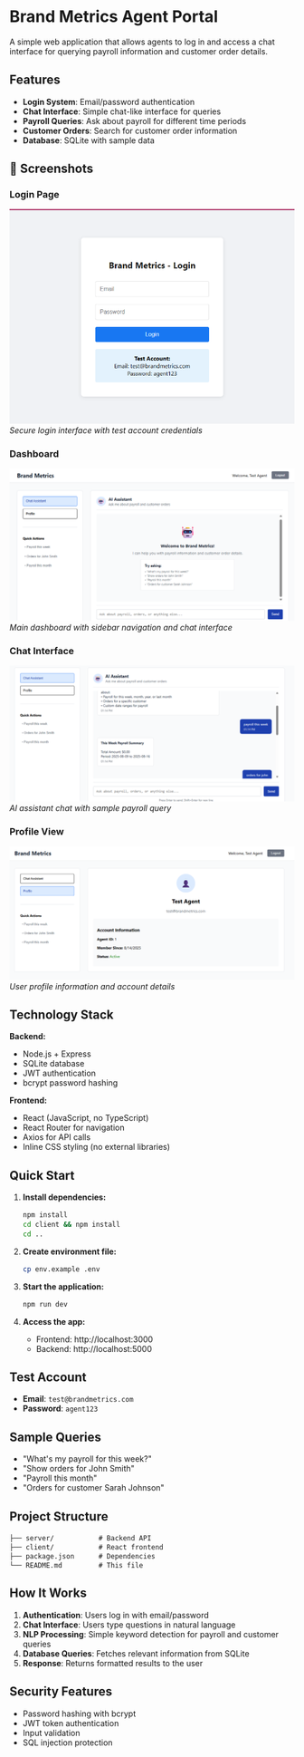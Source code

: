 # Brand Metrics Agent Portal

A simple web application that allows agents to log in and access a chat interface for querying payroll information and customer order details.

## Features

- **Login System**: Email/password authentication
- **Chat Interface**: Simple chat-like interface for queries
- **Payroll Queries**: Ask about payroll for different time periods
- **Customer Orders**: Search for customer order information
- **Database**: SQLite with sample data

## 📸 Screenshots

### Login Page
![Login Page](client\public\Screenshot-359.png)
*Secure login interface with test account credentials*

### Dashboard
![Dashboard](client\public\Screenshot-363.png)
*Main dashboard with sidebar navigation and chat interface*

### Chat Interface
![Chat Interface](client\public\Screenshot-362.png)
*AI assistant chat with sample payroll query*

### Profile View
![Profile](client\public\Screenshot-361.png)
*User profile information and account details*

## Technology Stack

**Backend:**
- Node.js + Express
- SQLite database
- JWT authentication
- bcrypt password hashing

**Frontend:**
- React (JavaScript, no TypeScript)
- React Router for navigation
- Axios for API calls
- Inline CSS styling (no external libraries)

## Quick Start

1. **Install dependencies:**
   ```bash
   npm install
   cd client && npm install
   cd ..
   ```

2. **Create environment file:**
   ```bash
   cp env.example .env
   ```

3. **Start the application:**
   ```bash
   npm run dev
   ```

4. **Access the app:**
   - Frontend: http://localhost:3000
   - Backend: http://localhost:5000

## Test Account

- **Email**: `test@brandmetrics.com`
- **Password**: `agent123`

## Sample Queries

- "What's my payroll for this week?"
- "Show orders for John Smith"
- "Payroll this month"
- "Orders for customer Sarah Johnson"

## Project Structure

```
├── server/           # Backend API
├── client/           # React frontend
├── package.json      # Dependencies
└── README.md         # This file
```

## How It Works

1. **Authentication**: Users log in with email/password
2. **Chat Interface**: Users type questions in natural language
3. **NLP Processing**: Simple keyword detection for payroll and customer queries
4. **Database Queries**: Fetches relevant information from SQLite
5. **Response**: Returns formatted results to the user

## Security Features

- Password hashing with bcrypt
- JWT token authentication
- Input validation
- SQL injection protection

